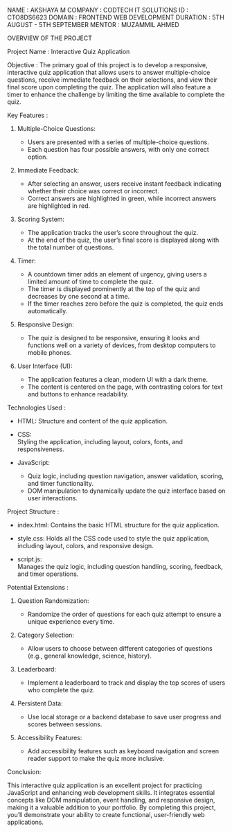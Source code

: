 NAME : AKSHAYA M
COMPANY : CODTECH IT SOLUTIONS
ID : CTO8DS6623
DOMAIN : FRONTEND WEB DEVELOPMENT
DURATION : 5TH AUGUST - 5TH SEPTEMBER
MENTOR : MUZAMMIL AHMED

OVERVIEW OF THE PROJECT

Project Name :  Interactive Quiz Application

Objective : 
The primary goal of this project is to develop a responsive, interactive quiz application that allows users to answer multiple-choice questions, receive immediate feedback on their selections, and view their final score upon completing the quiz. The application will also feature a timer to enhance the challenge by limiting the time available to complete the quiz.

Key Features :

1. Multiple-Choice Questions:
   - Users are presented with a series of multiple-choice questions.
   - Each question has four possible answers, with only one correct option.

2. Immediate Feedback:
   - After selecting an answer, users receive instant feedback indicating whether their choice was correct or incorrect.
   - Correct answers are highlighted in green, while incorrect answers are highlighted in red.

3. Scoring System:
   - The application tracks the user’s score throughout the quiz.
   - At the end of the quiz, the user’s final score is displayed along with the total number of questions.

4. Timer:
   - A countdown timer adds an element of urgency, giving users a limited amount of time to complete the quiz.
   - The timer is displayed prominently at the top of the quiz and decreases by one second at a time.
   - If the timer reaches zero before the quiz is completed, the quiz ends automatically.

5. Responsive Design:
   - The quiz is designed to be responsive, ensuring it looks and functions well on a variety of devices, from desktop computers to mobile phones.

6. User Interface (UI):
   - The application features a clean, modern UI with a dark theme.
   - The content is centered on the page, with contrasting colors for text and buttons to enhance readability.

Technologies Used :

- HTML:
  Structure and content of the quiz application.

- CSS:  
  Styling the application, including layout, colors, fonts, and responsiveness.

- JavaScript:  
  - Quiz logic, including question navigation, answer validation, scoring, and timer functionality.
  - DOM manipulation to dynamically update the quiz interface based on user interactions.

Project Structure :

- index.html: 
  Contains the basic HTML structure for the quiz application.

- style.css: 
  Holds all the CSS code used to style the quiz application, including layout, colors, and responsive design.

- script.js:  
  Manages the quiz logic, including question handling, scoring, feedback, and timer operations.

Potential Extensions :

1. Question Randomization:
   - Randomize the order of questions for each quiz attempt to ensure a unique experience every time.

2. Category Selection:
   - Allow users to choose between different categories of questions (e.g., general knowledge, science, history).

3. Leaderboard:
   - Implement a leaderboard to track and display the top scores of users who complete the quiz.

4. Persistent Data:
   - Use local storage or a backend database to save user progress and scores between sessions.

5. Accessibility Features:
   - Add accessibility features such as keyboard navigation and screen reader support to make the quiz more inclusive.

Conclusion:

This interactive quiz application is an excellent project for practicing JavaScript and enhancing web development skills. It integrates essential concepts like DOM manipulation, event handling, and responsive design, making it a valuable addition to your portfolio. By completing this project, you’ll demonstrate your ability to create functional, user-friendly web applications.
